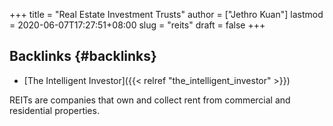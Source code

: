 +++
title = "Real Estate Investment Trusts"
author = ["Jethro Kuan"]
lastmod = 2020-06-07T17:27:51+08:00
slug = "reits"
draft = false
+++

## Backlinks {#backlinks}

- [The Intelligent Investor]({{< relref "the_intelligent_investor" >}})

REITs are companies that own and collect rent from commercial and residential properties.
